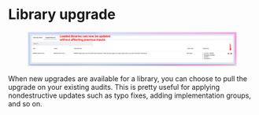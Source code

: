 # Library upgrade

<figure><img src="../.gitbook/assets/image (5).png" alt=""><figcaption></figcaption></figure>

When new upgrades are available for a library, you can choose to pull the upgrade on your existing audits. This is pretty useful for applying nondestructive updates such as typo fixes, adding implementation groups, and so on.

